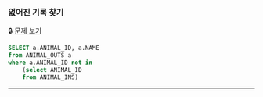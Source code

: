 ### 없어진 기록 찾기

🔒 [문제 보기](https://school.programmers.co.kr/learn/courses/30/lessons/59042)

```SQL
SELECT a.ANIMAL_ID, a.NAME
from ANIMAL_OUTS a
where a.ANIMAL_ID not in
    (select ANIMAL_ID
    from ANIMAL_INS)

```

------

